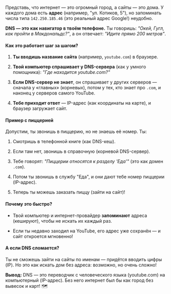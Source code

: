 Представь, что интернет — это огромный город, а сайты — это дома. У каждого дома есть **адрес** (например, "ул. Котиков, 5"), но запоминать числа типа `142.250.185.46` (это реальный адрес Google!) неудобно.

**DNS — это как навигатор в твоём телефоне.** Ты говоришь: _"Окей, Гугл, как пройти в Макдональдс?"_, а он отвечает: _"Идите прямо 200 метров"_.

#### **Как это работает шаг за шагом?**

1. **Ты вводишь название сайта** (например, `youtube.com`) в браузере.
    
2. **Твой компьютер спрашивает у DNS-сервера** (как у умного помощника): _"Где находится youtube.com?"_
    
3. **Если DNS-сервер не знает**, он спрашивает у других серверов — сначала у «главных» (корневых), потом у тех, кто знает про `.com`, и наконец у серверов самого YouTube.
    
4. **Тебе приходит ответ** — IP-адрес (как координаты на карте), и браузер загружает сайт.
    

#### **Пример с пиццерией**

Допустим, ты звонишь в пиццерию, но не знаешь её номер. Ты:

1. Смотришь в телефонной книге (как DNS-кеш).
    
2. Если там нет, звонишь в справочную (корневой DNS-сервер).
    
3. Тебе говорят: _"Пиццерии относятся к разделу 'Еда'"_ (это как домен `.com`).
    
4. Потом ты звонишь в службу "Еда", и они дают тебе номер пиццерии (IP-адрес).
    
5. Теперь ты можешь заказать пиццу (зайти на сайт)!
    

#### **Почему это быстро?**

- Твой компьютер и интернет-провайдер **запоминают** адреса (кешируют), чтобы не искать их каждый раз.
    
- Если ты недавно заходил на YouTube, его адрес уже сохранён — и сайт откроется мгновенно!
    

#### **А если DNS сломается?**

Ты не сможешь зайти на сайты по именам — придётся вводить цифры (IP). Но это как искать дом без адреса: возможно, но очень сложно!

**Вывод:** DNS — это переводчик с человеческого языка (youtube.com) на компьютерный (IP-адрес). Без него интернет был бы как город без вывесок и карт! 🗺️